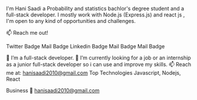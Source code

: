 I'm Hani Saadi a Probability and statistics bachlor's degree student and a full-stack developer. I mostly work with Node.js (Express.js) and react js , I'm open to any kind of opportunities and challenges.

📫 Reach me out!

Twitter Badge Mail Badge Linkedin Badge Mail Badge Mail Badge

🔭 I’m a full-stack developer.
🤔 I’m currently looking for a job or an internship as a junior full-stack developer so i can use and improve my skills.
📫 Reach me at: hanisaadi2010@gmail.com
Top Technologies
Javascript, Nodejs, React 


Business
📧 hanisaadi2010@gmail.com
